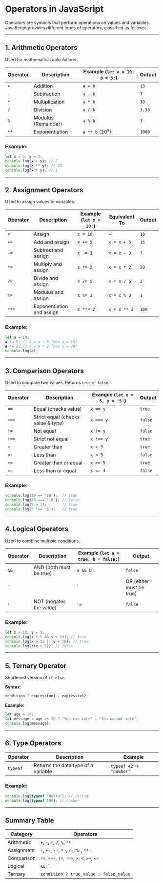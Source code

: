 # **Operators in JavaScript**  
Operators are symbols that perform operations on values and variables. JavaScript provides different types of operators, classified as follows:

---

## **1. Arithmetic Operators**  
Used for mathematical calculations.  

| Operator | Description       | Example (`let a = 10, b = 3;`) | Output |
|----------|-----------------|---------------------------|--------|
| `+`      | Addition         | `a + b`                   | `13`   |
| `-`      | Subtraction      | `a - b`                   | `7`    |
| `*`      | Multiplication   | `a * b`                   | `30`   |
| `/`      | Division         | `a / b`                   | `3.33` |
| `%`      | Modulus (Remainder) | `a % b`                | `1`    |
| `**`     | Exponentiation   | `a ** b` (10³)            | `1000` |

### **Example:**
```js
let x = 5, y = 2;
console.log(x + y); // 7
console.log(x ** y); // 25
console.log(x % y); // 1
```

---

## **2. Assignment Operators**  
Used to assign values to variables.  

| Operator | Description              | Example (`let x = 10;`) | Equivalent To | Output |
|----------|--------------------------|-----------------|-------------|--------|
| `=`      | Assign                   | `x = 10`         | -           | `10`   |
| `+=`     | Add and assign            | `x += 5`        | `x = x + 5` | `15`   |
| `-=`     | Subtract and assign       | `x -= 3`        | `x = x - 3` | `7`    |
| `*=`     | Multiply and assign       | `x *= 2`        | `x = x * 2` | `20`   |
| `/=`     | Divide and assign         | `x /= 5`        | `x = x / 5` | `2`    |
| `%=`     | Modulus and assign        | `x %= 3`        | `x = x % 3` | `1`    |
| `**=`    | Exponentiation and assign | `x **= 2`       | `x = x ** 2` | `100` |

### **Example:**
```js
let a = 10;
a += 5; // a = a + 5 (now a = 15)
a *= 2; // a = a * 2 (now a = 30)
console.log(a);
```

---

## **3. Comparison Operators**  
Used to compare two values. Returns `true` or `false`.

| Operator | Description                | Example (`let x = 5, y = '5'`) | Output |
|----------|----------------------------|-----------------|--------|
| `==`     | Equal (checks value)       | `x == y`        | `true`  |
| `===`    | Strict equal (checks value & type) | `x === y` | `false` |
| `!=`     | Not equal                  | `x != y`        | `false` |
| `!==`    | Strict not equal            | `x !== y`       | `true`  |
| `>`      | Greater than                | `x > 3`         | `true`  |
| `<`      | Less than                   | `x < 3`         | `false` |
| `>=`     | Greater than or equal       | `x >= 5`        | `true`  |
| `<=`     | Less than or equal          | `x <= 4`        | `false` |

### **Example:**
```js
console.log(10 == '10');  // true
console.log(10 === '10'); // false
console.log(5 > 3);       // true
console.log(5 !== '5');   // true
```

---

## **4. Logical Operators**  
Used to combine multiple conditions.

| Operator | Description                 | Example (`let a = true, b = false;`) | Output |
|----------|-----------------------------|-----------------|--------|
| `&&`     | AND (both must be true)     | `a && b`        | `false` |
| `||`     | OR (either must be true)    | `a || b`        | `true`  |
| `!`      | NOT (negates the value)     | `!a`            | `false` |

### **Example:**
```js
let x = 10, y = 5;
console.log(x > 5 && y < 10); // true
console.log(x > 15 || y < 10); // true
console.log(!(x > 5)); // false
```

---


## **5. Ternary Operator**  
Shortened version of `if-else`.  

**Syntax:**  
```js
condition ? expression1 : expression2;
```

**Example:**
```js
let age = 18;
let message = age >= 18 ? "You can vote" : "You cannot vote";
console.log(message);
```

---

## **6. Type Operators**  

| Operator    | Description                       | Example |
|------------|----------------------------------|--------|
| `typeof`   | Returns the data type of a variable | `typeof 42` → `"number"` |

### **Example:**
```js
console.log(typeof "Hello"); // string
console.log(typeof 100); // number

```

---

## **Summary Table**

| Category            | Operators                                    |
|--------------------|--------------------------------------------|
| Arithmetic         | `+`, `-`, `*`, `/`, `%`, `**`              |
| Assignment         | `=`, `+=`, `-=`, `*=`, `/=`, `%=`, `**=`   |
| Comparison        | `==`, `===`, `!=`, `!==`, `>`, `<`, `>=`, `<=` |
| Logical           | `&&`, `||`, `!`                             |
| Ternary           | `condition ? true_value : false_value`     |
